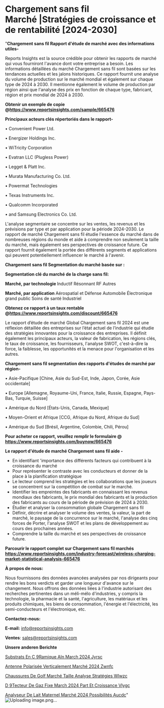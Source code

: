 # Chargement sans fil Marché |Stratégies de croissance et de rentabilité [2024-2030]

"<strong>Chargement sans fil Rapport d'étude de marché avec des informations utiles-</strong>

Reports Insights est la source crédible pour obtenir les rapports de marché qui vous fourniront l'avance dont votre entreprise a besoin. Les informations détaillées du marché Chargement sans fil sont basées sur les tendances actuelles et les jalons historiques. Ce rapport fournit une analyse du volume de production sur le marché mondial et également sur chaque type de 2024 à 2030. Il mentionne également le volume de production par région ainsi que l'analyse des prix en fonction de chaque type, fabricant, région et prix mondial de 2024 à 2030.

<strong><b>Obtenir un exemple de copie @</b></strong><a href=https://www.reportsinsights.com/sample/665476><strong><b>https://www.reportsinsights.com/sample/665476</b></strong></a>

<b>Principaux acteurs clés répertoriés dans le rapport-</b>

<b> </b>• Convenient Power Ltd.

• Energizer Holdings Inc.

• WiTricity Corporation

• Evatran LLC (Plugless Power)

• Legget & Platt Inc.

• Murata Manufacturing Co. Ltd.

• Powermat Technologies

• Texas Instruments Inc.

• Qualcomm Incorporated

• and Samsung Electronics Co. Ltd.

L'analyse segmentaire se concentre sur les ventes, les revenus et les prévisions par type et par application pour la période 2024-2030. Le rapport de marché Chargement sans fil étudie l'essence du marché dans de nombreuses régions du monde et aide à comprendre non seulement la taille du marché, mais également ses perspectives de croissance future. Ce rapport fournit également la portée des différents segments et applications qui peuvent potentiellement influencer le marché à l'avenir.

<strong>Chargement sans fil Segmentation du marché basée sur :</strong>

<strong> Segmentation clé du marché de la charge sans fil: </strong>

<strong> Marché, par technologie </strong>
Inductif
Résonnant
RF
Autres

<strong> Marché, par application </strong>
Aérospatial et Défense
Automobile
Électronique grand public
Soins de santé
Industriel

<strong><b>Obtenez ce rapport à un taux rentable @</b></strong><a href=https://www.reportsinsights.com/discount/665476><strong><b>https://www.reportsinsights.com/discount/665476</b></strong></a>

Le rapport d’étude de marché Global Chargement sans fil 2024 est une réflexion détaillée des entreprises sur l’état actuel de l’industrie qui étudie des stratégies innovantes pour la croissance des entreprises. Il définit également les principaux acteurs, la valeur de fabrication, les régions clés, le taux de croissance, les fournisseurs, l'analyse SWOT, c'est-à-dire la force, la faiblesse, les opportunités et la menace pour l'organisation et les autres.

<strong>Chargement sans fil segmentation des rapports d'études de marché par région-</strong>

• Asie-Pacifique [Chine, Asie du Sud-Est, Inde, Japon, Corée, Asie occidentale]

• Europe [Allemagne, Royaume-Uni, France, Italie, Russie, Espagne, Pays-Bas, Turquie, Suisse]

• Amérique du Nord [États-Unis, Canada, Mexique]

• Moyen-Orient et Afrique [CCG, Afrique du Nord, Afrique du Sud]

• Amérique du Sud [Brésil, Argentine, Colombie, Chili, Pérou]

<strong>Pour acheter ce rapport, veuillez remplir le formulaire @   <a href=https://www.reportsinsights.com/buynow/665476>https://www.reportsinsights.com/buynow/665476</a></strong>

<strong>Le rapport d'étude de marché Chargement sans fil aide -</strong>
<ul>
  <li>En identifiant 'importance des différents facteurs qui contribuent à la croissance du marché</li>
  <li>Pour représenter le contraste avec les conducteurs et donner de la place à la planification stratégique</li>
  <li>Le lecteur comprend les stratégies et les collaborations que les joueurs se concentrent sur la compétition de combat sur le marché.</li>
  <li>Identifier les empreintes des fabricants en connaissant les revenus mondiaux des fabricants, le prix mondial des fabricants et la production des fabricants au cours de la période de prévision de 2024 à 2030.</li>
  <li>Étudier et analyser la consommation globale Chargement sans fil</li>
  <li>Définir, décrire et analyser le volume des ventes, la valeur, la part de marché, le paysage de la concurrence sur le marché, l'analyse des cinq forces de Porter, l'analyse SWOT et les plans de développement au cours des prochaines années.</li>
  <li>Comprendre la taille du marché et ses perspectives de croissance future.</li>
</ul>

<strong>Parcourir le rapport complet sur Chargement sans fil marchés <a href=https://www.reportsinsights.com/industry-forecast/wireless-charging-market-statistical-analysis-665476>https://www.reportsinsights.com/industry-forecast/wireless-charging-market-statistical-analysis-665476</a></strong>

<strong>À propos de nous:</strong>

Nous fournissons des données avancées analysées par nos dirigeants pour rendre les bons verdicts et garder une longueur d'avance sur le changement. Nous offrons des données liées à l'industrie autorisant des recherches pertinentes dans un méli-mélo d'industries, y compris la technologie, la pharmacie et la santé, l'agriculture, les matériaux et les produits chimiques, les biens de consommation, l'énergie et l'électricité, les semi-conducteurs et l'électronique, etc.

<strong>Contactez-nous:</strong>

<strong>E-mail:</strong> <a href=mailto:info@reportsinsights.com>info@reportsinsights.com</a>

<strong>Ventes</strong>: <a href=mailto:sales@reportsinsights.com>sales@reportsinsights.com</a>

<strong>Unsere anderen Berichte</strong>

<a href=https://www.linkedin.com/pulse/substrats-en-c%C3%A9ramique-aln-march%C3%A9-2024-jyrsc/>Substrats En C 9Ramique Aln March 2024 Jyrsc</a>

<a href=https://www.linkedin.com/pulse/antenne-polarisée-verticalement-marché-2024-zwnfc/>Antenne Polarisée Verticalement Marché 2024 Zwnfc</a>

<a href=https://www.linkedin.com/pulse/chaussures-de-golf-marché-taille-analyse-stratégies-wlwzc/>Chaussures De Golf Marché Taille Analyse Stratégies Wlwzc</a>

<a href=https://www.linkedin.com/pulse/d%C3%A9tecteur-de-gaz-fixe-march%C3%A9-2024-part-et-croissance-vlygc/>D 9Tecteur De Gaz Fixe March 2024 Part Et Croissance Vlygc</a>

<a href=https://www.linkedin.com/pulse/analyseur-de-lait-maternel-marché-2024-possibilités-aucdc/>Analyseur De Lait Maternel Marché 2024 Possibilités Aucdc</a>"
![Uploading image.png…]()
